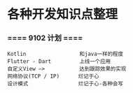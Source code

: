 # 各种开发知识点整理 

### ==== 9102 计划 ====  
	Kotlin                 和java一样的程度  
	Flutter - Dart         上线一个应用  
	自定义View —>           达到跟踪效果的实现  
	网络协议(TCP / IP)      烂记于心  
	设计模式                烂记于心-各种会写  